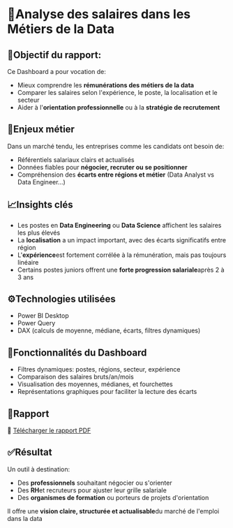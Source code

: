 # 💼Analyse des salaires dans les Métiers de la Data

## 🎯Objectif du rapport:

Ce Dashboard a pour vocation de:
- Mieux comprendre les **rémunérations des métiers de la data**
- Comparer les salaires selon l'expérience, le poste, la localisation et le secteur
- Aider à l'**orientation professionnelle** ou à la **stratégie de recrutement**

## 🧠Enjeux métier

Dans un marché tendu, les entreprises comme les candidats ont besoin de:
- Référentiels salariaux clairs et actualisés
- Données fiables pour **négocier, recruter ou se positionner**
- Compréhension des **écarts entre régions et métier** (Data Analyst vs Data Engineer...)

## 📈Insights clés

- Les postes en **Data Engineering** ou **Data Science** affichent les salaires les plus élevés
- La **localisation** a un impact important, avec des écarts significatifs entre région
- L'**expérience**est fortement corrélée à la rémunération, mais pas toujours linéaire
- Certains postes juniors offrent une **forte progression salariale**après 2 à 3 ans

## ⚙️Technologies utilisées

- Power BI Desktop
- Power Query
- DAX (calculs de moyenne, médiane, écarts, filtres dynamiques)

## 🧩Fonctionnalités du Dashboard

- Filtres dynamiques: postes, régions, secteur, expérience
- Comparaison des salaires bruts/an/mois
- Visualisation des moyennes, médianes, et fourchettes
- Représentations graphiques pour faciliter la lecture des écarts

## 📎Rapport

📄 [Télécharger le rapport PDF](./DASHBOARD%20SALAIRE%20METIERS%20DATA.pdf)

## ✅Résultat

Un outil à destination:
- Des **professionnels** souhaitant négocier ou s'orienter
- Des **RH**et recruteurs pour ajuster leur grille salariale
- Des **organismes de formation** ou porteurs de projets d'orientation

Il offre une **vision claire, structurée et actualisable**du marché de l'emploi dans la data 
